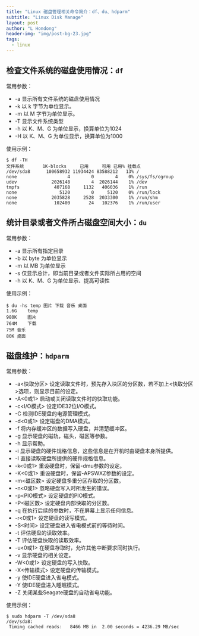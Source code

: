 ```yaml
---
title: "Linux 磁盘管理相关命令简介：df、du、hdparm"
subtitle: "Linux Disk Manage"
layout: post
author: "L Hondong"
header-img: "img/post-bg-23.jpg"
tags:
  - linux
---
```


## 检查文件系统的磁盘使用情况：`df`

常用参数：

- -a 显示所有文件系统的磁盘使用情况
- -k 以 k 字节为单位显示。
- -m 以 M 字节为单位显示。
- -T 显示文件系统类型
- -h 以 K、M、G 为单位显示，换算单位为1024
- -H 以 K、M、G 为单位显示，换算单位为1000

使用示例：

```shell
$ df -TH
文件系统       1K-blocks     已用     可用 已用% 挂载点
/dev/sda8      100658932 11934424 83588212   13% /
none                   4        0        4    0% /sys/fs/cgroup
udev             2026148        4  2026144    1% /dev
tmpfs             407168     1132   406036    1% /run
none                5120        0     5120    0% /run/lock
none             2035828     2528  2033300    1% /run/shm
none              102400       24   102376    1% /run/user
```

## 统计目录或者文件所占磁盘空间大小：`du`

常用参数：

- -a 显示所有指定目录
- -b 以 byte 为单位显示
- -m 以 MB 为单位显示
- -s 仅显示总计，即当前目录或者文件实际所占用的空间
- -h 以 K、M、G 为单位显示、提高可读性


使用示例：

```shell
$ du -hs temp 图片 下载 音乐 桌面
1.6G	temp
980K	图片
764M	下载
75M	音乐
80K	桌面
```

## 磁盘维护：`hdparm`

常用参数：

- -a<快取分区>   设定读取文件时，预先存入块区的分区数，若不加上<快取分区>选项，则显示目前的设定。
- -A<0或1>   启动或关闭读取文件时的快取功能。
- -c<I/O模式>   设定IDE32位I/O模式。
- -C   检测IDE硬盘的电源管理模式。
- -d<0或1>   设定磁盘的DMA模式。
- -f   将内存缓冲区的数据写入硬盘，并清楚缓冲区。
- -g   显示硬盘的磁轨，磁头，磁区等参数。
- -h   显示帮助。
- -i   显示硬盘的硬件规格信息，这些信息是在开机时由硬盘本身所提供。
- -I   直接读取硬盘所提供的硬件规格信息。
- -k<0或1>   重设硬盘时，保留-dmu参数的设定。
- -K<0或1>   重设硬盘时，保留-APSWXZ参数的设定。
- -m<磁区数>   设定硬盘多重分区存取的分区数。
- -n<0或1>   忽略硬盘写入时所发生的错误。
- -p<PIO模式>   设定硬盘的PIO模式。
- -P<磁区数>   设定硬盘内部快取的分区数。
- -q   在执行后续的参数时，不在屏幕上显示任何信息。
- -r<0或1>   设定硬盘的读写模式。
- -S<时间>   设定硬盘进入省电模式前的等待时间。
- -t   评估硬盘的读取效率。
- -T   评估硬盘快取的读取效率。
- -u<0或1>   在硬盘存取时，允许其他中断要求同时执行。
- -v   显示硬盘的相关设定。
- -W<0或1>   设定硬盘的写入快取。
- -X<传输模式>   设定硬盘的传输模式。
- -y   使IDE硬盘进入省电模式。
- -Y   使IDE硬盘进入睡眠模式。
- -Z   关闭某些Seagate硬盘的自动省电功能。

使用示例：

```shell
$ sudo hdparm -T /dev/sda8
/dev/sda8:
 Timing cached reads:   8466 MB in  2.00 seconds = 4236.29 MB/sec
```
